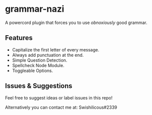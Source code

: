 # grammar-nazi
A powercord plugin that forces you to use *obnoxiously* good grammar.

## Features
* Capitalize the first letter of every message.
* Always add punctuation at the end.
* Simple Question Detection.
* Spellcheck Node Module.
* Toggleable Options.

## Issues & Suggestions
Feel free to suggest ideas or label issues in this repo!

Alternatively you can contact me at: Swishilicous#2339
